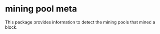 # mining pool meta

This package provides information to detect the mining pools that mined a block.
